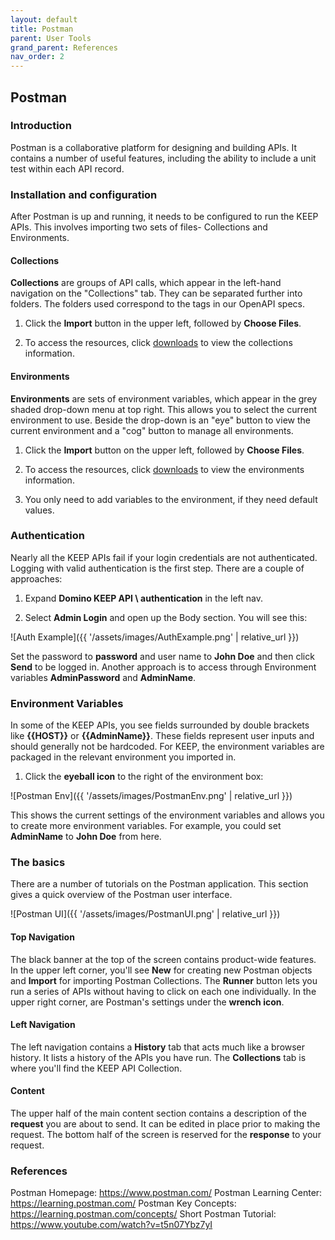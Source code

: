 ```yaml
---
layout: default
title: Postman
parent: User Tools
grand_parent: References
nav_order: 2
---
```


## Postman

### Introduction

Postman is a collaborative platform for designing and building APIs. It contains a number of useful features, including the ability to include a unit test within each API record.

### Installation and configuration

After Postman is up and running, it needs to be configured to run the KEEP APIs. This involves importing two sets of files- Collections and Environments.

#### Collections

**Collections** are groups of API calls, which appear in the left-hand navigation on the "Collections" tab. They can be separated further into folders. The folders used correspond to the tags in our OpenAPI specs.

1. Click the **Import** button in the upper left, followed by **Choose Files**.

2. To access the resources, click [downloads](../../downloads) to view the collections information. 

#### Environments

**Environments** are sets of environment variables, which appear in the grey shaded drop-down menu at top right. This allows you to select the current environment to use. Beside the drop-down is an "eye" button to view the current environment and a "cog" button to manage all environments.

1. Click the **Import** button on the upper left, followed by **Choose Files**.

2. To access the resources, click [downloads](../../downloads) to view the environments information.

3. You only need to add variables to the environment, if they need default values.

### Authentication

Nearly all the KEEP APIs fail if your login credentials are not authenticated. Logging with valid authentication is the first step. There are a couple of approaches:

1. Expand **Domino KEEP API \ authentication** in the left nav.

2. Select **Admin Login** and open up the Body section. You will see this:

![Auth Example]({{ '/assets/images/AuthExample.png' | relative_url }})

Set the password to **password** and user name to **John Doe** and then click **Send** to be logged in. Another approach is to access through Environment variables **AdminPassword** and **AdminName**.

### Environment Variables

In some of the KEEP APIs, you see fields surrounded by double brackets like **\{\{HOST}}** or **\{\{AdminName}}**. These fields represent user inputs and should generally not be hardcoded. For KEEP, the environment variables are packaged in the relevant environment you imported in.

1. Click the **eyeball icon** to the right of the environment box:

![Postman Env]({{ '/assets/images/PostmanEnv.png' | relative_url }})

This shows the current settings of the environment variables and allows you to create more environment variables. For example, you could set **AdminName** to **John Doe** from here.

### The basics

There are a number of tutorials on the Postman application. This section gives a quick overview of the Postman user interface.

![Postman UI]({{ '/assets/images/PostmanUI.png' | relative_url }})

#### Top Navigation

The black banner at the top of the screen contains product-wide features. In the upper left corner, you'll see **New** for creating new Postman objects and **Import** for importing Postman Collections. The **Runner** button lets you run a series of APIs without having to click on each one individually. In the upper right corner, are Postman's settings under the **wrench icon**.

#### Left Navigation

The left navigation contains a **History** tab that acts much like a browser history. It lists a history of the APIs you have run. The **Collections** tab is where you'll find the KEEP API Collection.

#### Content

The upper half of the main content section contains a description of the **request** you are about to send. It can be edited in place prior to making the request. The bottom half of the screen is reserved for the **response** to your request.

### References

Postman Homepage: <https://www.postman.com/>
Postman Learning Center: <https://learning.postman.com/>
Postman Key Concepts: <https://learning.postman.com/concepts/>
Short Postman Tutorial: <https://www.youtube.com/watch?v=t5n07Ybz7yI>
